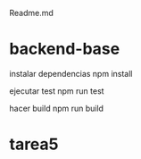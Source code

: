 Readme.md
# backend-base
instalar dependencias
npm install

ejecutar test
npm run test

hacer build
npm run build
# tarea5
